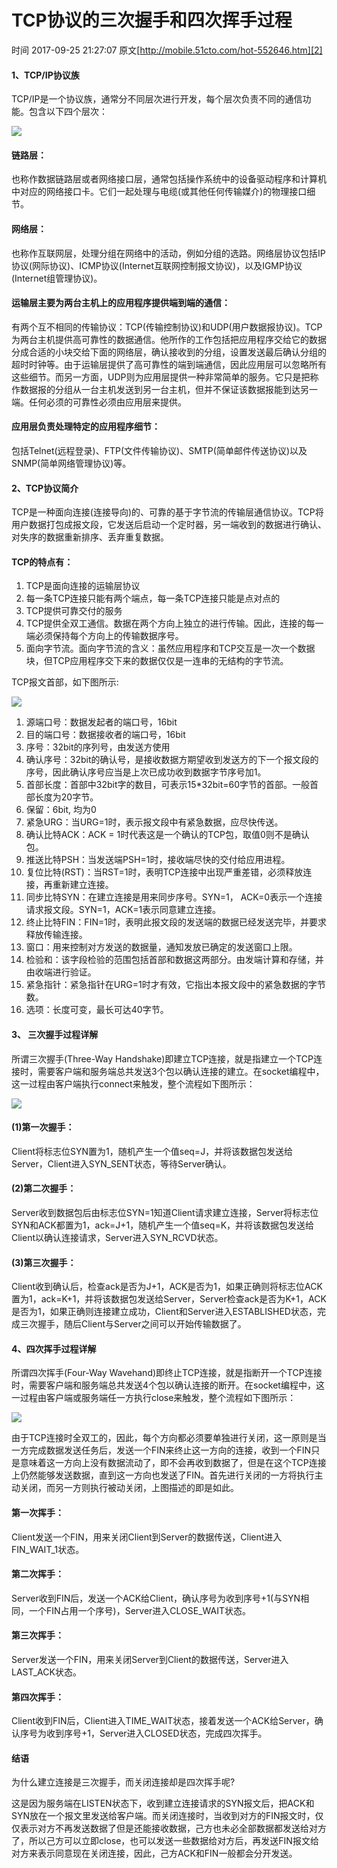 # TCP协议的三次握手和四次挥手过程

 时间 2017-09-25 21:27:07 
原文[http://mobile.51cto.com/hot-552646.htm][2]


#### 1、TCP/IP协议族

TCP/IP是一个协议族，通常分不同层次进行开发，每个层次负责不同的通信功能。包含以下四个层次：

![][4]

#### 链路层：

也称作数据链路层或者网络接口层，通常包括操作系统中的设备驱动程序和计算机中对应的网络接口卡。它们一起处理与电缆(或其他任何传输媒介)的物理接口细节。

#### 网络层：

也称作互联网层，处理分组在网络中的活动，例如分组的选路。网络层协议包括IP协议(网际协议)、ICMP协议(Internet互联网控制报文协议)，以及IGMP协议(Internet组管理协议)。

#### 运输层主要为两台主机上的应用程序提供端到端的通信：

有两个互不相同的传输协议：TCP(传输控制协议)和UDP(用户数据报协议)。TCP为两台主机提供高可靠性的数据通信。他所作的工作包括把应用程序交给它的数据分成合适的小块交给下面的网络层，确认接收到的分组，设置发送最后确认分组的超时时钟等。由于运输层提供了高可靠性的端到端通信，因此应用层可以忽略所有这些细节。而另一方面，UDP则为应用层提供一种非常简单的服务。它只是把称作数据报的分组从一台主机发送到另一台主机，但并不保证该数据报能到达另一端。任何必须的可靠性必须由应用层来提供。

#### 应用层负责处理特定的应用程序细节：

包括Telnet(远程登录)、FTP(文件传输协议)、SMTP(简单邮件传送协议)以及SNMP(简单网络管理协议)等。

#### 2、TCP协议简介

TCP是一种面向连接(连接导向)的、可靠的基于字节流的传输层通信协议。TCP将用户数据打包成报文段，它发送后启动一个定时器，另一端收到的数据进行确认、对失序的数据重新排序、丢弃重复数据。

#### TCP的特点有：

1. TCP是面向连接的运输层协议
1. 每一条TCP连接只能有两个端点，每一条TCP连接只能是点对点的
1. TCP提供可靠交付的服务
1. TCP提供全双工通信。数据在两个方向上独立的进行传输。因此，连接的每一端必须保持每个方向上的传输数据序号。
1. 面向字节流。面向字节流的含义：虽然应用程序和TCP交互是一次一个数据块，但TCP应用程序交下来的数据仅仅是一连串的无结构的字节流。

TCP报文首部，如下图所示:

![][5]

1. 源端口号：数据发起者的端口号，16bit
1. 目的端口号：数据接收者的端口号，16bit
1. 序号：32bit的序列号，由发送方使用
1. 确认序号：32bit的确认号，是接收数据方期望收到发送方的下一个报文段的序号，因此确认序号应当是上次已成功收到数据字节序号加1。
1. 首部长度：首部中32bit字的数目，可表示15*32bit=60字节的首部。一般首部长度为20字节。
1. 保留：6bit, 均为0
1. 紧急URG：当URG=1时，表示报文段中有紧急数据，应尽快传送。
1. 确认比特ACK：ACK = 1时代表这是一个确认的TCP包，取值0则不是确认包。
1. 推送比特PSH：当发送端PSH=1时，接收端尽快的交付给应用进程。
1. 复位比特(RST)：当RST=1时，表明TCP连接中出现严重差错，必须释放连接，再重新建立连接。
1. 同步比特SYN：在建立连接是用来同步序号。SYN=1， ACK=0表示一个连接请求报文段。SYN=1，ACK=1表示同意建立连接。
1. 终止比特FIN：FIN=1时，表明此报文段的发送端的数据已经发送完毕，并要求释放传输连接。
1. 窗口：用来控制对方发送的数据量，通知发放已确定的发送窗口上限。
1. 检验和：该字段检验的范围包括首部和数据这两部分。由发端计算和存储，并由收端进行验证。
1. 紧急指针：紧急指针在URG=1时才有效，它指出本报文段中的紧急数据的字节数。
1. 选项：长度可变，最长可达40字节。

#### 3、 三次握手过程详解

所谓三次握手(Three-Way Handshake)即建立TCP连接，就是指建立一个TCP连接时，需要客户端和服务端总共发送3个包以确认连接的建立。在socket编程中，这一过程由客户端执行connect来触发，整个流程如下图所示：

![][6]

#### (1)第一次握手：

Client将标志位SYN置为1，随机产生一个值seq=J，并将该数据包发送给Server，Client进入SYN_SENT状态，等待Server确认。

#### (2)第二次握手：

Server收到数据包后由标志位SYN=1知道Client请求建立连接，Server将标志位SYN和ACK都置为1，ack=J+1，随机产生一个值seq=K，并将该数据包发送给Client以确认连接请求，Server进入SYN_RCVD状态。

#### (3)第三次握手：

Client收到确认后，检查ack是否为J+1，ACK是否为1，如果正确则将标志位ACK置为1，ack=K+1，并将该数据包发送给Server，Server检查ack是否为K+1，ACK是否为1，如果正确则连接建立成功，Client和Server进入ESTABLISHED状态，完成三次握手，随后Client与Server之间可以开始传输数据了。

#### 4、四次挥手过程详解

所谓四次挥手(Four-Way Wavehand)即终止TCP连接，就是指断开一个TCP连接时，需要客户端和服务端总共发送4个包以确认连接的断开。在socket编程中，这一过程由客户端或服务端任一方执行close来触发，整个流程如下图所示：

![][7]

由于TCP连接时全双工的，因此，每个方向都必须要单独进行关闭，这一原则是当一方完成数据发送任务后，发送一个FIN来终止这一方向的连接，收到一个FIN只是意味着这一方向上没有数据流动了，即不会再收到数据了，但是在这个TCP连接上仍然能够发送数据，直到这一方向也发送了FIN。首先进行关闭的一方将执行主动关闭，而另一方则执行被动关闭，上图描述的即是如此。

#### 第一次挥手：

Client发送一个FIN，用来关闭Client到Server的数据传送，Client进入FIN_WAIT_1状态。

#### 第二次挥手：

Server收到FIN后，发送一个ACK给Client，确认序号为收到序号+1(与SYN相同，一个FIN占用一个序号)，Server进入CLOSE_WAIT状态。

#### 第三次挥手：

Server发送一个FIN，用来关闭Server到Client的数据传送，Server进入LAST_ACK状态。

#### 第四次挥手：

Client收到FIN后，Client进入TIME_WAIT状态，接着发送一个ACK给Server，确认序号为收到序号+1，Server进入CLOSED状态，完成四次挥手。

#### 结语

为什么建立连接是三次握手，而关闭连接却是四次挥手呢?

这是因为服务端在LISTEN状态下，收到建立连接请求的SYN报文后，把ACK和SYN放在一个报文里发送给客户端。而关闭连接时，当收到对方的FIN报文时，仅仅表示对方不再发送数据了但是还能接收数据，己方也未必全部数据都发送给对方了，所以己方可以立即close，也可以发送一些数据给对方后，再发送FIN报文给对方来表示同意现在关闭连接，因此，己方ACK和FIN一般都会分开发送。


[2]: http://mobile.51cto.com/hot-552646.htm

[4]: ./img/ZbmMriQ.png
[5]: ./img/QvmIbeR.png
[6]: ./img/VNJ3Afq.png
[7]: ./img/AfeuE3U.png